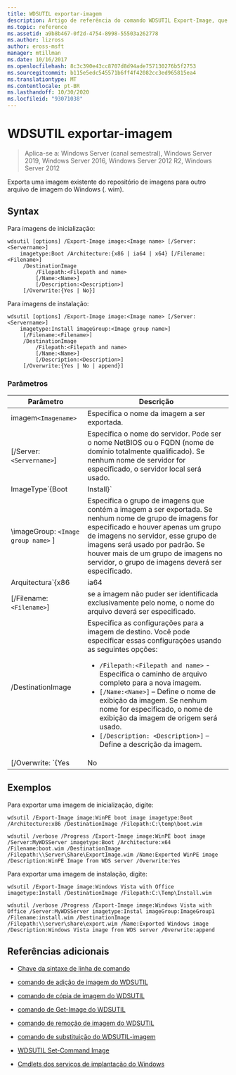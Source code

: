 ```yaml
---
title: WDSUTIL exportar-imagem
description: Artigo de referência do comando WDSUTIL Export-Image, que exporta uma imagem existente do repositório de imagens para outro arquivo de imagem do Windows (. wim).
ms.topic: reference
ms.assetid: a9b8b467-0f2d-4754-8998-55503a262778
ms.author: lizross
author: eross-msft
manager: mtillman
ms.date: 10/16/2017
ms.openlocfilehash: 8c3c390e43cc8707d8d94ade757130276b5f2753
ms.sourcegitcommit: b115e5edc545571b6ff4f42082cc3ed965815ea4
ms.translationtype: MT
ms.contentlocale: pt-BR
ms.lasthandoff: 10/30/2020
ms.locfileid: "93071038"
---
```

# <a name="wdsutil-export-image"></a>WDSUTIL exportar-imagem

> Aplica-se a: Windows Server (canal semestral), Windows Server 2019, Windows Server 2016, Windows Server 2012 R2, Windows Server 2012

Exporta uma imagem existente do repositório de imagens para outro arquivo de imagem do Windows (. wim).

## <a name="syntax"></a>Syntax

Para imagens de inicialização:

```
wdsutil [options] /Export-Image image:<Image name> [/Server:<Servername>]
    imagetype:Boot /Architecture:{x86 | ia64 | x64} [/Filename:<Filename>]
     /DestinationImage
         /Filepath:<Filepath and name>
         [/Name:<Name>]
         [/Description:<Description>]
     [/Overwrite:{Yes | No}]
```

Para imagens de instalação:

```
wdsutil [options] /Export-Image image:<Image name> [/Server:<Servername>]
    imagetype:Install imageGroup:<Image group name>]
     [/Filename:<Filename>]
     /DestinationImage
         /Filepath:<Filepath and name>
         [/Name:<Name>]
         [/Description:<Description>]
     [/Overwrite:{Yes | No | append}]
```

### <a name="parameters"></a>Parâmetros

| Parâmetro | Descrição |
|--|--|
| imagem`<Imagename>` | Especifica o nome da imagem a ser exportada. |
| [/Server:`<Servername>`] | Especifica o nome do servidor. Pode ser o nome NetBIOS ou o FQDN (nome de domínio totalmente qualificado). Se nenhum nome de servidor for especificado, o servidor local será usado. |
| ImageType`{Boot|Install}` | Especifica o tipo de imagem a ser exportada. |
| \imageGroup: `<Image group name>` ] | Especifica o grupo de imagens que contém a imagem a ser exportada. Se nenhum nome de grupo de imagens for especificado e houver apenas um grupo de imagens no servidor, esse grupo de imagens será usado por padrão. Se houver mais de um grupo de imagens no servidor, o grupo de imagens deverá ser especificado. |
| Arquitectura`{x86|ia64|x64}` | Especifica a arquitetura da imagem a ser exportada. Como é possível ter o mesmo nome de imagem para imagens de inicialização em diferentes arquiteturas, especificar o valor da arquitetura garante que a imagem correta será retornada. |
| [/Filename:`<Filename>`] | se a imagem não puder ser identificada exclusivamente pelo nome, o nome do arquivo deverá ser especificado. |
| /DestinationImage | Especifica as configurações para a imagem de destino. Você pode especificar essas configurações usando as seguintes opções:<ul><li>`/Filepath:<Filepath and name>` -Especifica o caminho de arquivo completo para a nova imagem.</li><li>`[/Name:<Name>]` – Define o nome de exibição da imagem. Se nenhum nome for especificado, o nome de exibição da imagem de origem será usado.</li><li>`[/Description: <Description>]` – Define a descrição da imagem.</li></ul> |
| [/Overwrite: `{Yes|No|append}` ] | Determina se o arquivo especificado na opção **/DestinationImage** será substituído se já existir um arquivo existente com esse nome no/FilePath. A opção **Sim** faz com que o arquivo existente seja substituído, a opção **não** (padrão) faz com que um erro ocorra se um arquivo com o mesmo nome já existir e a opção **acrescentar** fizer com que a imagem gerada seja anexada como uma nova imagem no arquivo. wim existente. |

## <a name="examples"></a>Exemplos

Para exportar uma imagem de inicialização, digite:

```
wdsutil /Export-Image image:WinPE boot image imagetype:Boot /Architecture:x86 /DestinationImage /Filepath:C:\temp\boot.wim
```

```
wdsutil /verbose /Progress /Export-Image image:WinPE boot image /Server:MyWDSServer imagetype:Boot /Architecture:x64 /Filename:boot.wim /DestinationImage /Filepath:\\Server\Share\ExportImage.wim /Name:Exported WinPE image /Description:WinPE Image from WDS server /Overwrite:Yes
```

Para exportar uma imagem de instalação, digite:

```
wdsutil /Export-Image image:Windows Vista with Office imagetype:Install /DestinationImage /Filepath:C:\Temp\Install.wim
```

```
wdsutil /verbose /Progress /Export-Image image:Windows Vista with Office /Server:MyWDSServer imagetype:Instal imageGroup:ImageGroup1 /Filename:install.wim /DestinationImage /Filepath:\\server\share\export.wim /Name:Exported Windows image /Description:Windows Vista image from WDS server /Overwrite:append
```

## <a name="additional-references"></a>Referências adicionais

- [Chave da sintaxe de linha de comando](command-line-syntax-key.md)

- [comando de adição de imagem do WDSUTIL](wdsutil-add-image.md)

- [comando de cópia de imagem do WDSUTIL](wdsutil-copy-image.md)

- [comando de Get-Image do WDSUTIL](wdsutil-get-image.md)

- [comando de remoção de imagem do WDSUTIL](wdsutil-remove-image.md)

- [comando de substituição do WDSUTIL-imagem](wdsutil-replace-image.md)

- [WDSUTIL Set-Command Image](wdsutil-set-image.md)

- [Cmdlets dos serviços de implantação do Windows](/powershell/module/wds)